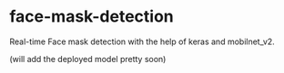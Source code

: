 # face-mask-detection
Real-time Face mask detection with the help of keras and mobilnet_v2.

(will add the deployed model pretty soon)
